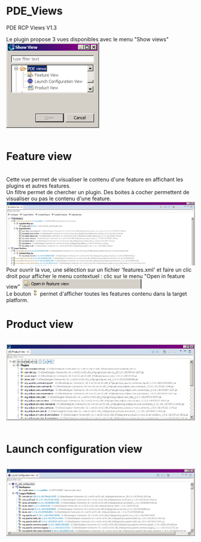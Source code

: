 # PDE_Views
PDE RCP Views V1.3<br>

Le plugin propose 3 vues disponibles avec le menu "Show views"<br>
<img src="https://github.com/cylagarde/PDE_Views/blob/master/document/show_views.png"/><br>
<br>
<H1>Feature view</H1><br>
Cette vue permet de visualiser le contenu d'une feature en affichant les plugins et autres features.<br>
Un filtre permet de chercher un plugin. Des boites à cocher permettent de visualiser ou pas le contenu d'une feature.<br>
<img src="https://github.com/cylagarde/PDE_Views/blob/master/document/feature_view.png"/><br>
Pour ouvrir la vue, une sélection sur un fichier 'features.xml' et faire un clic droit pour afficher le menu contextuel : clic sur le menu "Open in feature view" <img src="https://github.com/cylagarde/PDE_Views/blob/master/document/open_in_feature_view.png"/><br>
Le bouton <img src="https://github.com/cylagarde/PDE_Views/blob/master/document/getAllFeatures.png"/> permet d'afficher toutes les features contenu dans la target platform.

<br>
<H1>Product view</H1><br>
<img src="https://github.com/cylagarde/PDE_Views/blob/master/document/product_view.png"/><br>
<br>
<H1>Launch configuration view</H1><br>
<img src="https://github.com/cylagarde/PDE_Views/blob/master/document/launch_configuration_view.png"/><br>
